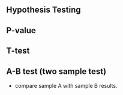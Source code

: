 ## Hypothesis Testing 


## P-value


## T-test


## A-B test (two sample test)
- compare sample A with sample B results.

